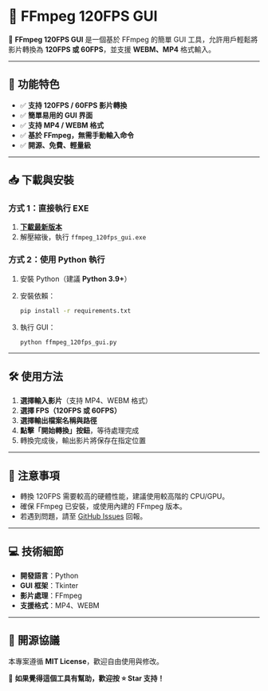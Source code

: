 # 🎥 FFmpeg 120FPS GUI

🚀 **FFmpeg 120FPS GUI** 是一個基於 FFmpeg 的簡單 GUI 工具，允許用戶輕鬆將影片轉換為 **120FPS 或 60FPS**，並支援 **WEBM、MP4** 格式輸入。

---

## 📌 功能特色
- ✅ **支持 120FPS / 60FPS 影片轉換**
- ✅ **簡單易用的 GUI 界面**
- ✅ **支持 MP4 / WEBM 格式**
- ✅ **基於 FFmpeg，無需手動輸入命令**
- ✅ **開源、免費、輕量級**

---

## 📥 下載與安裝
### **方式 1：直接執行 EXE**
1. **[下載最新版本](https://github.com/GordenRin/FFmpeg-120FPS-GUI/releases)**  
2. 解壓縮後，執行 `ffmpeg_120fps_gui.exe`  

### **方式 2：使用 Python 執行**
1. 安裝 Python（建議 **Python 3.9+**）
2. 安裝依賴：

   ```sh
   pip install -r requirements.txt
   ```

3. 執行 GUI：

   ```sh
   python ffmpeg_120fps_gui.py
   ```

---

## 🛠 使用方法
1. **選擇輸入影片**（支持 MP4、WEBM 格式）
2. **選擇 FPS（120FPS 或 60FPS）**
3. **選擇輸出檔案名稱與路徑**
4. **點擊「開始轉換」按鈕**，等待處理完成
5. 轉換完成後，輸出影片將保存在指定位置

---

## 📝 注意事項
- 轉換 120FPS 需要較高的硬體性能，建議使用較高階的 CPU/GPU。
- 確保 FFmpeg 已安裝，或使用內建的 FFmpeg 版本。
- 若遇到問題，請至 [GitHub Issues](https://github.com/GordenRin/FFmpeg-120FPS-GUI/issues) 回報。

---

## 💻 技術細節
- **開發語言**：Python
- **GUI 框架**：Tkinter
- **影片處理**：FFmpeg
- **支援格式**：MP4、WEBM

---

## 📜 開源協議
本專案遵循 **MIT License**，歡迎自由使用與修改。

📢 **如果覺得這個工具有幫助，歡迎按 ⭐ Star 支持！**

